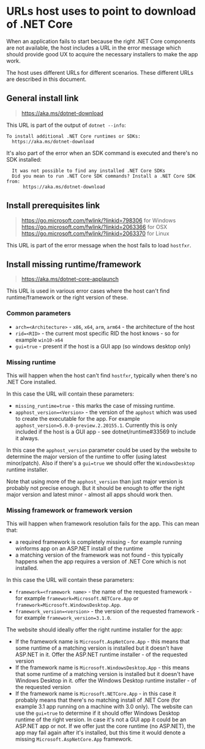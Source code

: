 # URLs host uses to point to download of .NET Core

When an application fails to start because the right .NET Core components are not available, the host includes a URL in the error message which should provide good UX to acquire the necessary installers to make the app work.

The host uses different URLs for different scenarios. These different URLs are described in this document.

## General install link
> https://aka.ms/dotnet-download

This URL is part of the output of `dotnet --info`:
```console
To install additional .NET Core runtimes or SDKs:
  https://aka.ms/dotnet-download
```

It's also part of the error when an SDK command is executed and there's no SDK installed:
```
  It was not possible to find any installed .NET Core SDKs
  Did you mean to run .NET Core SDK commands? Install a .NET Core SDK from:
      https://aka.ms/dotnet-download
```

## Install prerequisites link
> https://go.microsoft.com/fwlink/?linkid=798306  for Windows  
> https://go.microsoft.com/fwlink/?linkid=2063366 for OSX  
> https://go.microsoft.com/fwlink/?linkid=2063370 for Linux

This URL is part of the error message when the host fails to load `hostfxr`.


## Install missing runtime/framework

> https://aka.ms/dotnet-core-applaunch

This URL is used in various error cases where the host can't find runtime/framework or the right version of these.

### Common parameters

* `arch=<Architecture>` - `x86`, `x64`, `arm`, `arm64` - the architecture of the host
* `rid=<RID>` - the current most specific RID the host knows - so for example `win10-x64`
* `gui=true` - present if the host is a GUI app (so windows desktop only)

### Missing runtime
This will happen when the host can't find `hostfxr`, typically when there's no .NET Core installed.

In this case the URL will contain these parameters:
* `missing_runtime=true` - this marks the case of missing runtime.
* `apphost_version=<Version>` - the version of the `apphost` which was used to create the executable for the app. For example `apphost_version=5.0.0-preview.2.20155.1`. Currently this is only included if the host is a GUI app - see dotnet/runtime#33569 to include it always.

In this case the `apphost_version` parameter could be used by the website to determine the major version of the runtime to offer (using latest minor/patch). Also if there's a `gui=true` we should offer the `WindowsDesktop` runtime installer.

Note that using more of the `apphost_version` than just major version is probably not precise enough. But it should be enough to offer the right major version and latest minor - almost all apps should work then.

### Missing framework or framework version
This will happen when framework resolution fails for the app. This can mean that:
* a required framework is completely missing - for example running winforms app on an ASP.NET install of the runtime
* a matching version of the framework was not found - this typically happens when the app requires a version of .NET Core which is not installed.

In this case the URL will contain these parameters:
* `framework=<framework name>` - the name of the requested framework - for example `framework=Microsoft.NETCore.App` or `framework=Microsoft.WindowsDesktop.App`.
* `framework_version=<version>` - the version of the requested framework - for example `framework_version=3.1.0`.

The website should ideally offer the right runtime installer for the app:
* If the framework name is `Microsoft.AspNetCore.App` - this means that some runtime of a matching version is installed but it doesn't have ASP.NET in it. Offer the ASP.NET runtime installer - of the requested version
* If the framework name is `Microsoft.WindowsDesktop.App` - this means that some runtime of a matching version is installed but it doesn't have Windows Desktop in it. offer the Windows Desktop runtime installer - of the requested version
* If the framework name is `Microsoft.NETCore.App` - in this case it probably means that there's no matching install of .NET Core (for example 3.1 app running on a machine with 3.0 only). The website can use the `gui=true` to determine if it should offer Windows Desktop runtime of the right version. In case it's not a GUI app it could be an ASP.NET app or not. If we offer just the core runtime (no ASP.NET), the app may fail again after it's installed, but this time it would denote a missing `Microsoft.AspNetCore.App` framework.
